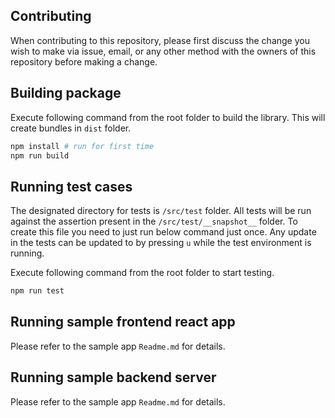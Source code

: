 ## Contributing
When contributing to this repository, please first discuss the change you wish to make via issue, email, or any other method with the owners of this repository before making a change.

## Building package

Execute following command from the root folder to build the library. This will create bundles in `dist` folder.

```sh
npm install # run for first time
npm run build
```

## Running test cases

The designated directory for tests is `/src/test` folder. All tests will be run against the assertion present in the `/src/test/__snapshot__` folder. To create this file you need to just run below command just once. Any update in the tests can be updated to by pressing `u` while the test environment is running.

Execute following command from the root folder to start testing.
```sh
npm run test
```

## Running sample frontend react app

Please refer to the sample app `Readme.md` for details.

## Running sample backend server

Please refer to the sample app `Readme.md` for details.
